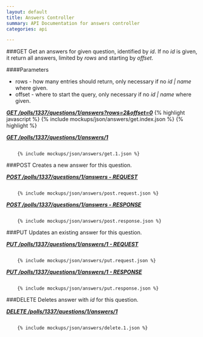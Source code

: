 ```yaml
---
layout: default
title: Answers Controller
summary: API Documentation for answers controller
categories: api

---
```


###GET
Get an answers for given question, identified by _id_.
If no _id_ is given, it return all answers, limited by _rows_ and starting by _offset_.

####Parameters
* rows - how many entries should return, only necessary if no _id | name_ where given.
* offset - where to start the query, only necessary if no _id | name_ where given.


_**[GET /polls/1337/questions/1/answers?rows=2&offset=0](https://github.com/newLoki/Pollex/blob/gh-pages/_includes/mockups/json/answers/get.index.json)**_
{% highlight javascript %}
    {% include mockups/json/answers/get.index.json %}
{% highlight %}

_**[GET /polls/1337/questions/1/answers/1](https://github.com/newLoki/Pollex/blob/gh-pages/_includes/mockups/json/answers/get.1.json)**_
<pre><code class='javascript'>
    {% include mockups/json/answers/get.1.json %}
</code></pre>

###POST
Creates a new answer for this question.


_**[POST /polls/1337/questions/1/answers - REQUEST](https://github.com/newLoki/Pollex/blob/gh-pages/_includes/mockups/json/answers/post.request.json)**_
<pre><code class='javascript'>
    {% include mockups/json/answers/post.request.json %}
</code></pre>

_**[POST /polls/1337/questions/1/answers - RESPONSE](https://github.com/newLoki/Pollex/blob/gh-pages/_includes/mockups/json/answers/post.response.json)**_
<pre><code class='javascript'>
    {% include mockups/json/answers/post.response.json %}
</code></pre>

###PUT
Updates an existing answer for this question.


_**[PUT /polls/1337/questions/1/answers/1 - REQUEST](https://github.com/newLoki/Pollex/blob/gh-pages/_includes/mockups/json/answers/put.request.json)**_
<pre><code class='javascript'>
    {% include mockups/json/answers/put.request.json %}
</code></pre>

_**[PUT /polls/1337/questions/1/answers/1 - RESPONSE](https://github.com/newLoki/Pollex/blob/gh-pages/_includes/mockups/json/answers/put.response.json)**_
<pre><code class='javascript'>
    {% include mockups/json/answers/put.response.json %}
</code></pre>

###DELETE
Deletes answer with _id_ for this question.

_**[DELETE /polls/1337/questions/1/answers/1](https://github.com/newLoki/Pollex/blob/gh-pages/_includes/mockups/json/answers/delete.1.json)**_
<pre><code class='javascript'>
    {% include mockups/json/answers/delete.1.json %}
</code></pre>